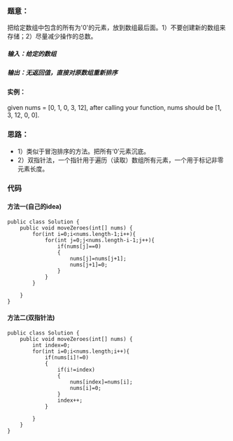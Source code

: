 ### 题意：
把给定数组中包含的所有为'0'的元素，放到数组最后面。1）不要创建新的数组来存储；2）尽量减少操作的总数。  
##### 输入：给定的数组
##### 输出：无返回值，直接对原数组重新排序
#### 实例：
given nums = [0, 1, 0, 3, 12], after calling your function, nums should be [1, 3, 12, 0, 0].
### 思路：
* 1）类似于冒泡排序的方法。把所有‘0’元素沉底。
* 2）双指针法，一个指针用于遍历（读取）数组所有元素，一个用于标记非零元素长度。
### 代码
#### 方法一(自己的idea)
<pre><code>public class Solution {
    public void moveZeroes(int[] nums) {
        for(int i=0;i&#60;nums.length-1;i++){
            for(int j=0;j&#60;nums.length-i-1;j++){
                if(nums[j]==0)
                {
                    nums[j]=nums[j+1];
                    nums[j+1]=0;
                }    
            }
        }
        
    }
}</code></pre>
#### 方法二(双指针法)
<pre><code>public class Solution {
    public void moveZeroes(int[] nums) {
        int index=0;
        for(int i=0;i&#60;nums.length;i++){
            if(nums[i]!=0)
            {
                if(i!=index)
                {
                    nums[index]=nums[i];
                    nums[i]=0;
                }
                index++;
            }
            
        }
    }
}</code></pre>
